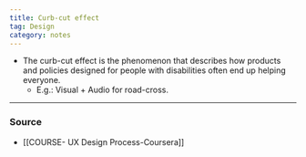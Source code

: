 ```yaml
---
title: Curb-cut effect
tag: Design
category: notes
---
```


- The curb-cut effect is the phenomenon that describes how products and policies designed for people with disabilities often end up helping everyone. 
	- E.g.: Visual + Audio for road-cross.

--- 
### Source
- [[COURSE- UX Design Process-Coursera]]